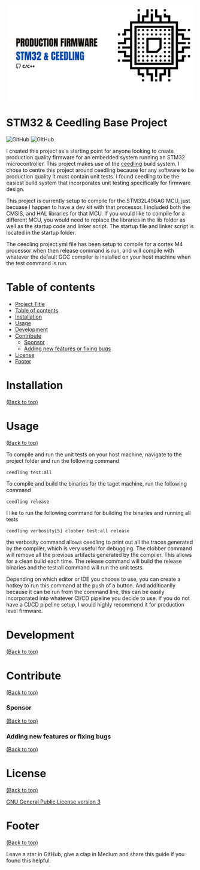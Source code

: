 ![Banner](https://github.com/BojanG72/STM32-Ceedling-Base/blob/main/banner.png)

# STM32 & Ceedling Base Project

![GitHub](https://img.shields.io/github/last-commit/bojang72/stm32-ceedling-base)
![GitHub](https://img.shields.io/github/license/bojang72/STM32-Ceedling-Base)

I created this project as a starting point for anyone looking to create production quality firmware for an embedded system running an STM32
microcontroller. This project makes use of the [ceedling](http://www.throwtheswitch.org/ceedling) build system. I chose to centre this project
around ceedling because for any software to be production quality it must contain unit tests. I found ceedling to be the easiest build system 
that incorporates unit testing specifically for firmware design.

This project is currently setup to compile for the STM32L496AG MCU, just becuase I happen to have a dev kit with that processor. I included both the CMSIS, and
HAL libraries for that MCU. If you would like to compile for a different MCU, you would need to replace the libraries in the lib folder as well as the startup code and linker script. The startup file and linker script is located in the startup folder.

The ceedling project.yml file has been setup to compile for a cortex M4 processor when then release command is run, and will compile with whatever the default GCC compiler is
installed on your host machine when the test command is run. 

# Table of contents

<!-- After you have introduced your project, it is a good idea to add a **Table of contents** or **TOC** as **cool** people say it. This would make it easier for people to navigate through your README and find exactly what they are looking for.

Here is a sample TOC(*wow! such cool!*) that is actually the TOC for this README. -->

- [Project Title](#project-title)
- [Table of contents](#table-of-contents)
- [Installation](#installation)
- [Usage](#usage)
- [Development](#development)
- [Contribute](#contribute)
    - [Sponsor](#sponsor)
    - [Adding new features or fixing bugs](#adding-new-features-or-fixing-bugs)
- [License](#license)
- [Footer](#footer)

# Installation
[(Back to top)](#table-of-contents)

<!-- *You might have noticed the **Back to top** button(if not, please notice, it's right there!). This is a good idea because it makes your README **easy to navigate.*** 

The first one should be how to install(how to generally use your project or set-up for editing in their machine).

This should give the users a concrete idea with instructions on how they can use your project repo with all the steps.

Following this steps, **they should be able to run this in their device.**

A method I use is after completing the README, I go through the instructions from scratch and check if it is working. -->

<!-- Here is a sample instruction:

To use this project, first clone the repo on your device using the command below:

```git init```

```git clone https://github.com/navendu-pottekkat/nsfw-filter.git``` -->

# Usage
[(Back to top)](#table-of-contents)

To compile and run the unit tests on your host machine, navigate to the project folder and run the following command
```
ceedling test:all
```
To compile and build the binaries for the taget machine, run the following command
```
ceedling release
```

I like to run the following command for building the binaries and running all tests
```
ceedling verbosity[5] clobber test:all release
```
the verbosity command allows ceedling to print out all the traces generated by the compiler, which is very useful for debugging. The clobber command will remove all
the previous artifacts generated by the compiler. This allows for a clean build each time. The release command will build the release binaries and the test:all command will run the unit tests.

Depending on which editor or IDE you choose to use, you can create a hotkey to run this command at the push of a button. And additioanlly because it can be run from the command line, this can be easily incorporated into whatever CI/CD pipeline you decide to use. If you do not have a CI/CD pipeline setup, I would highly recommend it for production level firmware.

# Development
[(Back to top)](#table-of-contents)

<!-- This is the place where you give instructions to developers on how to modify the code.

You could give **instructions in depth** of **how the code works** and how everything is put together.

You could also give specific instructions to how they can setup their development environment.

Ideally, you should keep the README simple. If you need to add more complex explanations, use a wiki. Check out [this wiki](https://github.com/navendu-pottekkat/nsfw-filter/wiki) for inspiration. -->

# Contribute
[(Back to top)](#table-of-contents)

<!-- This is where you can let people know how they can **contribute** to your project. Some of the ways are given below.

Also this shows how you can add subsections within a section. -->

### Sponsor
[(Back to top)](#table-of-contents)

<!-- Your project is gaining traction and it is being used by thousands of people(***with this README there will be even more***). Now it would be a good time to look for people or organisations to sponsor your project. This could be because you are not generating any revenue from your project and you require money for keeping the project alive.

You could add how people can sponsor your project in this section. Add your patreon or GitHub sponsor link here for easy access.

A good idea is to also display the sponsors with their organisation logos or badges to show them your love!(*Someday I will get a sponsor and I can show my love*) -->

### Adding new features or fixing bugs
[(Back to top)](#table-of-contents)

<!-- This is to give people an idea how they can raise issues or feature requests in your projects. 

You could also give guidelines for submitting and issue or a pull request to your project.

Personally and by standard, you should use a [issue template](https://github.com/navendu-pottekkat/nsfw-filter/blob/master/ISSUE_TEMPLATE.md) and a [pull request template](https://github.com/navendu-pottekkat/nsfw-filter/blob/master/PULL_REQ_TEMPLATE.md)(click for examples) so that when a user opens a new issue they could easily format it as per your project guidelines.

You could also add contact details for people to get in touch with you regarding your project. -->

# License
[(Back to top)](#table-of-contents)

<!-- Adding the license to README is a good practice so that people can easily refer to it.

Make sure you have added a LICENSE file in your project folder. **Shortcut:** Click add new file in your root of your repo in GitHub > Set file name to LICENSE > GitHub shows LICENSE templates > Choose the one that best suits your project!

I personally add the name of the license and provide a link to it like below. -->

[GNU General Public License version 3](https://opensource.org/licenses/GPL-3.0)

# Footer
[(Back to top)](#table-of-contents)

<!-- Let's also add a footer because I love footers and also you **can** use this to convey important info.

Let's make it an image because by now you have realised that multimedia in images == cool(*please notice the subtle programming joke). -->

Leave a star in GitHub, give a clap in Medium and share this guide if you found this helpful.

<!-- Add the footer here -->

<!-- ![Footer](https://github.com/navendu-pottekkat/awesome-readme/blob/master/fooooooter.png) -->
